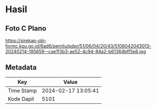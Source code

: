 # Hasil

## Foto C Plano

https://sirekap-obj-formc.kpu.go.id/6ad6/pemilu/pdpr/51/06/04/20/43/5106042043013-20240214-195659--cae1f3b3-ae52-4c94-84a2-b61364bff5e8.jpg


## Metadata

| Key        | Value               |
| ---------- | ------------------- |
| Time Stamp | 2024-02-17 13:05:41 |
| Kode Dapil | 5101                |



